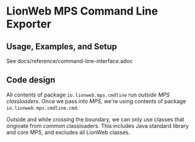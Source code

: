 # LionWeb MPS Command Line Exporter

## Usage, Examples, and Setup

See docs/reference/command-line-interface.adoc

## Code design

All contents of package `io.lionweb.mps.cmdline` run _outside MPS classloaders_.
Once we pass _into MPS_, we're using contents of package `io.lionweb.mps.cmdline.cmd`.

Outside and while crossing the boundary, we can only use classes that originate from _common_ classloaders.
This includes Java standard library and core MPS, and excludes all LionWeb classes.
